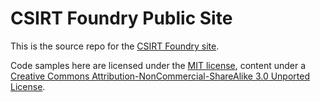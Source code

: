# CSIRT Foundry Public Site

This is the source repo for the [CSIRT Foundry site](http://www.csirtfoundry.com/).  

Code samples here are licensed under the [MIT license](https://secure.wikimedia.org/wikipedia/en/wiki/MIT_License), content under a [Creative Commons Attribution-NonCommercial-ShareAlike 3.0 Unported License](http://creativecommons.org/licenses/by-nc-sa/3.0/).